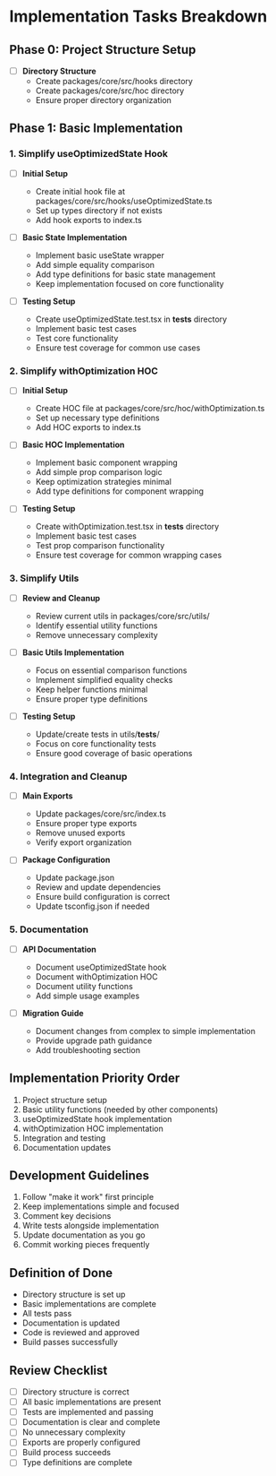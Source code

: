 # Implementation Tasks Breakdown

## Phase 0: Project Structure Setup

- [ ] **Directory Structure**
  - Create packages/core/src/hooks directory
  - Create packages/core/src/hoc directory
  - Ensure proper directory organization

## Phase 1: Basic Implementation

### 1. Simplify useOptimizedState Hook

- [ ] **Initial Setup**

  - Create initial hook file at packages/core/src/hooks/useOptimizedState.ts
  - Set up types directory if not exists
  - Add hook exports to index.ts

- [ ] **Basic State Implementation**

  - Implement basic useState wrapper
  - Add simple equality comparison
  - Add type definitions for basic state management
  - Keep implementation focused on core functionality

- [ ] **Testing Setup**
  - Create useOptimizedState.test.tsx in **tests** directory
  - Implement basic test cases
  - Test core functionality
  - Ensure test coverage for common use cases

### 2. Simplify withOptimization HOC

- [ ] **Initial Setup**

  - Create HOC file at packages/core/src/hoc/withOptimization.ts
  - Set up necessary type definitions
  - Add HOC exports to index.ts

- [ ] **Basic HOC Implementation**

  - Implement basic component wrapping
  - Add simple prop comparison logic
  - Keep optimization strategies minimal
  - Add type definitions for component wrapping

- [ ] **Testing Setup**
  - Create withOptimization.test.tsx in **tests** directory
  - Implement basic test cases
  - Test prop comparison functionality
  - Ensure test coverage for common wrapping cases

### 3. Simplify Utils

- [ ] **Review and Cleanup**

  - Review current utils in packages/core/src/utils/
  - Identify essential utility functions
  - Remove unnecessary complexity

- [ ] **Basic Utils Implementation**

  - Focus on essential comparison functions
  - Implement simplified equality checks
  - Keep helper functions minimal
  - Ensure proper type definitions

- [ ] **Testing Setup**
  - Update/create tests in utils/**tests**/
  - Focus on core functionality tests
  - Ensure good coverage of basic operations

### 4. Integration and Cleanup

- [ ] **Main Exports**

  - Update packages/core/src/index.ts
  - Ensure proper type exports
  - Remove unused exports
  - Verify export organization

- [ ] **Package Configuration**
  - Update package.json
  - Review and update dependencies
  - Ensure build configuration is correct
  - Update tsconfig.json if needed

### 5. Documentation

- [ ] **API Documentation**

  - Document useOptimizedState hook
  - Document withOptimization HOC
  - Document utility functions
  - Add simple usage examples

- [ ] **Migration Guide**
  - Document changes from complex to simple implementation
  - Provide upgrade path guidance
  - Add troubleshooting section

## Implementation Priority Order

1. Project structure setup
2. Basic utility functions (needed by other components)
3. useOptimizedState hook implementation
4. withOptimization HOC implementation
5. Integration and testing
6. Documentation updates

## Development Guidelines

1. Follow "make it work" first principle
2. Keep implementations simple and focused
3. Comment key decisions
4. Write tests alongside implementation
5. Update documentation as you go
6. Commit working pieces frequently

## Definition of Done

- Directory structure is set up
- Basic implementations are complete
- All tests pass
- Documentation is updated
- Code is reviewed and approved
- Build passes successfully

## Review Checklist

- [ ] Directory structure is correct
- [ ] All basic implementations are present
- [ ] Tests are implemented and passing
- [ ] Documentation is clear and complete
- [ ] No unnecessary complexity
- [ ] Exports are properly configured
- [ ] Build process succeeds
- [ ] Type definitions are complete
